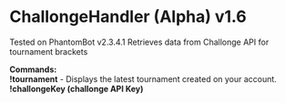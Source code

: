 # ChallongeHandler (Alpha) v1.6
Tested on PhantomBot v2.3.4.1
Retrieves data from Challonge API for tournament brackets

**Commands:**  
**!tournament** - Displays the latest tournament created on your account.  
**!challongeKey (challonge API Key)**  
